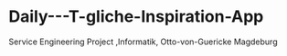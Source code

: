 # Daily---T-gliche-Inspiration-App
Service Engineering Project ,Informatik, Otto-von-Guericke Magdeburg

